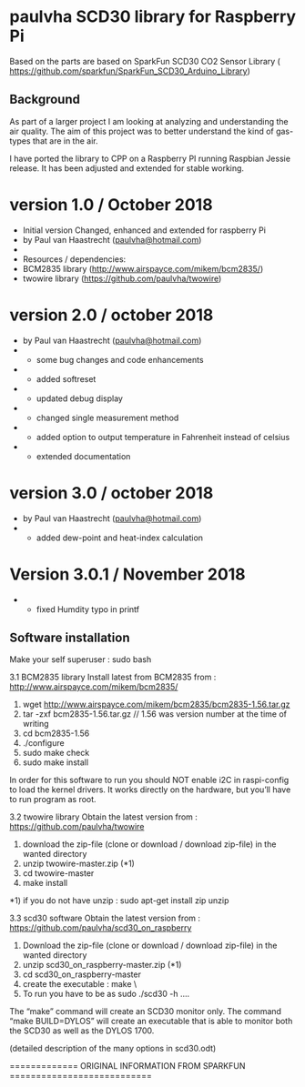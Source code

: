 paulvha SCD30 library for Raspberry Pi
===========================================================

Based on the parts are based on SparkFun SCD30 CO2 Sensor Library ( https://github.com/sparkfun/SparkFun_SCD30_Arduino_Library)


## Background
As part of a larger project I am looking at analyzing and understanding the air quality.
The aim of this project was to better understand the kind of gas-types that are in the air.

I have ported the library to CPP on a Raspberry PI running Raspbian Jessie release. It has been
adjusted and extended for stable working.

# version 1.0   /  October 2018
 * Initial version Changed, enhanced and extended for raspberry Pi
 * by Paul van Haastrecht (paulvha@hotmail.com)
 *
 * Resources / dependencies:
 * BCM2835 library (http://www.airspayce.com/mikem/bcm2835/)
 * twowire library (https://github.com/paulvha/twowire)

# version 2.0 / october 2018
 * by Paul van Haastrecht (paulvha@hotmail.com)
 * - some bug changes and code enhancements
 * - added softreset
 * - updated debug display
 * - changed single measurement method
 * - added option to output temperature in Fahrenheit instead of celsius
 * - extended documentation

# version 3.0 / october 2018
 * by Paul van Haastrecht (paulvha@hotmail.com)
* - added dew-point and heat-index calculation

# Version 3.0.1 / November 2018
 * - fixed Humdity typo in printf

## Software installation

Make your self superuser : sudo bash

3.1 BCM2835 library
Install latest from BCM2835 from : http://www.airspayce.com/mikem/bcm2835/

1. wget http://www.airspayce.com/mikem/bcm2835/bcm2835-1.56.tar.gz
2. tar -zxf bcm2835-1.56.tar.gz     // 1.56 was version number at the time of writing
3. cd bcm2835-1.56
4. ./configure
5. sudo make check
6. sudo make install

In order for this software to run you should NOT enable i2C in raspi-config to load the kernel drivers.
It works directly on the hardware, but you’ll have to run program as root.

3.2 twowire library
Obtain the latest version from : https://github.com/paulvha/twowire

1. download the zip-file (clone or download / download zip-file) in the wanted directory
2. unzip twowire-master.zip (*1)
3. cd twowire-master
4. make install

*1) if you do not have unzip : sudo apt-get install zip unzip

3.3 scd30 software
Obtain the latest version from : https://github.com/paulvha/scd30_on_raspberry

1. Download the zip-file (clone or download / download zip-file) in the wanted directory
2. unzip scd30_on_raspberry-master.zip (*1)
3. cd scd30_on_raspberry-master
4. create the executable : make  \
5. To run you have to be as sudo ./scd30 -h ….

The “make” command will create an SCD30 monitor only. The command “make BUILD=DYLOS” will create an executable that is able to monitor both the SCD30 as well as the DYLOS 1700.

(detailed description of the many options in  scd30.odt)


============= ORIGINAL INFORMATION FROM SPARKFUN ===========================

